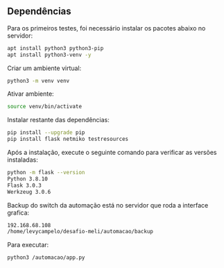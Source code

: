 

## Dependências

Para os primeiros testes, foi necessário instalar os pacotes abaixo no servidor:

```bash
apt install python3 python3-pip
apt install python3-venv -y
```
Criar um ambiente virtual:
```bash
python3 -m venv venv
```
Ativar ambiente:
```bash
source venv/bin/activate
```
Instalar restante das dependências:
```bash
pip install --upgrade pip
pip install flask netmiko testresources
```

Após a instalação, execute o seguinte comando para verificar as versões instaladas:
```bash
python -m flask --version
Python 3.8.10
Flask 3.0.3
Werkzeug 3.0.6
```
Backup do switch da automação está no servidor que roda a interface grafica:
```bash
192.168.68.108
/home/levycampelo/desafio-meli/automacao/backup
```
Para executar:
```bash
python3 /automacao/app.py

